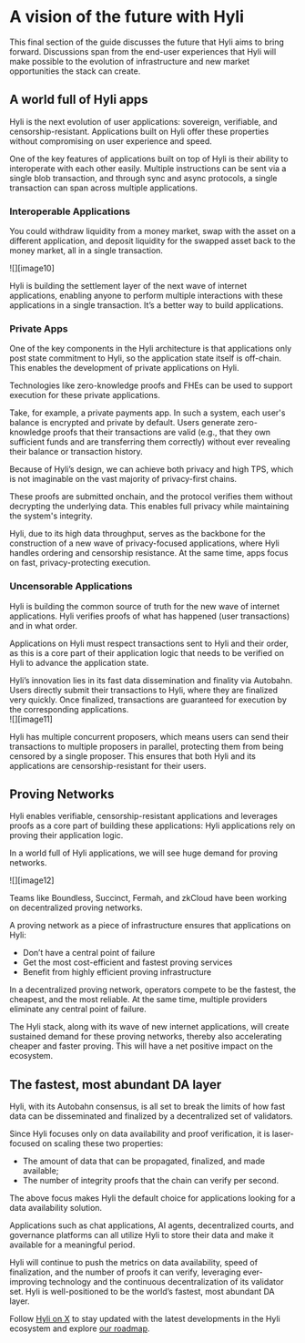 # A vision of the future with Hyli

This final section of the guide discusses the future that Hyli aims to bring forward. Discussions span from the end-user experiences that Hyli will make possible to the evolution of infrastructure and new market opportunities the stack can create.

## A world full of Hyli apps

Hyli is the next evolution of user applications: sovereign, verifiable, and censorship-resistant. Applications built on Hyli offer these properties without compromising on user experience and speed.

One of the key features of applications built on top of Hyli is their ability to interoperate with each other easily. Multiple instructions can be sent via a single blob transaction, and through sync and async protocols, a single transaction can span across multiple applications.

### Interoperable Applications

You could withdraw liquidity from a money market, swap with the asset on a different application, and deposit liquidity for the swapped asset back to the money market, all in a single transaction.

![][image10]

Hyli is building the settlement layer of the next wave of internet applications, enabling anyone to perform multiple interactions with these applications in a single transaction. It’s a better way to build applications.

### Private Apps

One of the key components in the Hyli architecture is that applications only post state commitment to Hyli, so the application state itself is off-chain. This enables the development of private applications on Hyli.

Technologies like zero-knowledge proofs and FHEs can be used to support execution for these private applications.

Take, for example, a private payments app. In such a system, each user's balance is encrypted and private by default. Users generate zero-knowledge proofs that their transactions are valid (e.g., that they own sufficient funds and are transferring them correctly) without ever revealing their balance or transaction history.

Because of Hyli’s design, we can achieve both privacy and high TPS, which is not imaginable on the vast majority of privacy-first chains.

These proofs are submitted onchain, and the protocol verifies them without decrypting the underlying data. This enables full privacy while maintaining the system's integrity.

Hyli, due to its high data throughput, serves as the backbone for the construction of a new wave of privacy-focused applications, where Hyli handles ordering and censorship resistance. At the same time, apps focus on fast, privacy-protecting execution.

### Uncensorable Applications

Hyli is building the common source of truth for the new wave of internet applications. Hyli verifies proofs of what has happened (user transactions) and in what order.

Applications on Hyli must respect transactions sent to Hyli and their order, as this is a core part of their application logic that needs to be verified on Hyli to advance the application state.

Hyli’s innovation lies in its fast data dissemination and finality via Autobahn. Users directly submit their transactions to Hyli, where they are finalized very quickly. Once finalized, transactions are guaranteed for execution by the corresponding applications.  
![][image11]

Hyli has multiple concurrent proposers, which means users can send their transactions to multiple proposers in parallel, protecting them from being censored by a single proposer. This ensures that both Hyli and its applications are censorship-resistant for their users.

## Proving Networks

Hyli enables verifiable, censorship-resistant applications and leverages proofs as a core part of building these applications: Hyli applications rely on proving their application logic.

In a world full of Hyli applications, we will see huge demand for proving networks.

![][image12]

Teams like Boundless, Succinct, Fermah, and zkCloud have been working on decentralized proving networks.

A proving network as a piece of infrastructure ensures that applications on Hyli:

- Don’t have a central point of failure  
- Get the most cost-efficient and fastest proving services  
- Benefit from highly efficient proving infrastructure

In a decentralized proving network, operators compete to be the fastest, the cheapest, and the most reliable. At the same time, multiple providers eliminate any central point of failure.

The Hyli stack, along with its wave of new internet applications, will create sustained demand for these proving networks, thereby also accelerating cheaper and faster proving. This will have a net positive impact on the ecosystem.

## The fastest, most abundant DA layer

Hyli, with its Autobahn consensus, is all set to break the limits of how fast data can be disseminated and finalized by a decentralized set of validators.

Since Hyli focuses only on data availability and proof verification, it is laser-focused on scaling these two properties:

- The amount of data that can be propagated, finalized, and made available;  
- The number of integrity proofs that the chain can verify per second.

The above focus makes Hyli the default choice for applications looking for a data availability solution.

Applications such as chat applications, AI agents, decentralized courts, and governance platforms can all utilize Hyli to store their data and make it available for a meaningful period.

Hyli will continue to push the metrics on data availability, speed of finalization, and the number of proofs it can verify, leveraging ever-improving technology and the continuous decentralization of its validator set. Hyli is well-positioned to be the world’s fastest, most abundant DA layer.

Follow [Hyli on X](https://x.com/hyli_org) to stay updated with the latest developments in the Hyli ecosystem and explore [our roadmap](../resources/roadmap.md).
